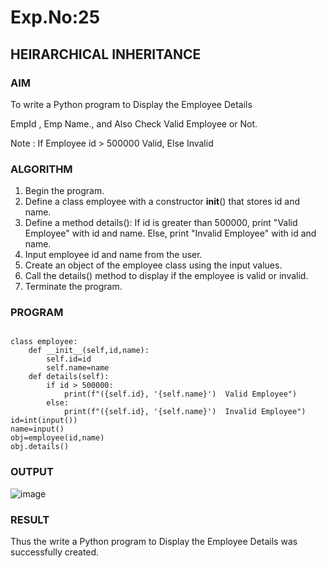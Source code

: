 # Exp.No:25  
## HEIRARCHICAL INHERITANCE

### AIM  

To write a Python program to Display the Employee Details

EmpId , Emp Name., and Also Check Valid Employee or Not.

Note : If Employee id > 500000 Valid, Else Invalid

### ALGORITHM

1. Begin the program.
2. Define a class employee with a constructor __init__() that stores id and name.
3. Define a method details():
   If id is greater than 500000, print "Valid Employee" with id and name.
   Else, print "Invalid Employee" with id and name.
4. Input employee id and name from the user.
5. Create an object of the employee class using the input values.
6. Call the details() method to display if the employee is valid or invalid.
7. Terminate the program.

### PROGRAM
```

class employee:
    def __init__(self,id,name):
        self.id=id
        self.name=name
    def details(self):
        if id > 500000:
            print(f"({self.id}, '{self.name}')  Valid Employee")
        else:
            print(f"({self.id}, '{self.name}')  Invalid Employee")
id=int(input())
name=input()
obj=employee(id,name)
obj.details()

```

### OUTPUT  

![image](https://github.com/user-attachments/assets/461b5059-04b1-46e5-b78a-3378cd29e752)

### RESULT

Thus the write a Python program to Display the Employee Details was successfully created.
